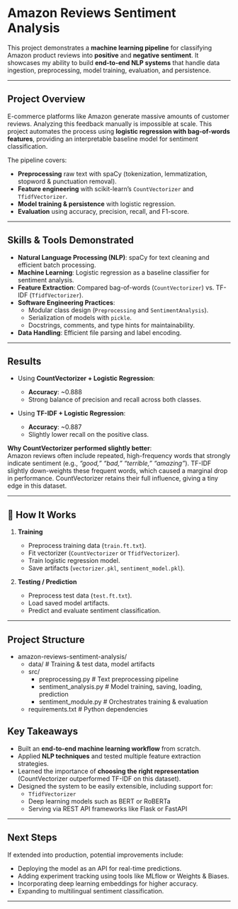 # Amazon Reviews Sentiment Analysis  

This project demonstrates a **machine learning pipeline** for classifying Amazon product reviews into **positive** and **negative sentiment**. It showcases my ability to build **end-to-end NLP systems** that handle data ingestion, preprocessing, model training, evaluation, and persistence.  

---

## Project Overview  

E-commerce platforms like Amazon generate massive amounts of customer reviews. Analyzing this feedback manually is impossible at scale. This project automates the process using **logistic regression with bag-of-words features**, providing an interpretable baseline model for sentiment classification.  

The pipeline covers:  
- **Preprocessing** raw text with spaCy (tokenization, lemmatization, stopword & punctuation removal).  
- **Feature engineering** with scikit-learn’s `CountVectorizer` and `TfidfVectorizer`.  
- **Model training & persistence** with logistic regression.  
- **Evaluation** using accuracy, precision, recall, and F1-score.  

---

## Skills & Tools Demonstrated  

- **Natural Language Processing (NLP)**: spaCy for text cleaning and efficient batch processing.  
- **Machine Learning**: Logistic regression as a baseline classifier for sentiment analysis.  
- **Feature Extraction**: Compared bag-of-words (`CountVectorizer`) vs. TF-IDF (`TfidfVectorizer`).  
- **Software Engineering Practices**:  
  - Modular class design (`Preprocessing` and `SentimentAnalysis`).  
  - Serialization of models with `pickle`.  
  - Docstrings, comments, and type hints for maintainability.  
- **Data Handling**: Efficient file parsing and label encoding.  

---

## Results  

- Using **CountVectorizer + Logistic Regression**:  
  - **Accuracy**: ~0.888
  - Strong balance of precision and recall across both classes.  

- Using **TF-IDF + Logistic Regression**:  
  - **Accuracy**: ~0.887
  - Slightly lower recall on the positive class.

**Why CountVectorizer performed slightly better**:  
Amazon reviews often include repeated, high-frequency words that strongly indicate sentiment (e.g., *“good,” “bad,” “terrible,” “amazing”*). TF-IDF slightly down-weights these frequent words, which caused a marginal drop in performance. CountVectorizer retains their full influence, giving a tiny edge in this dataset.  

---

## 🚀 How It Works  

1. **Training**  
   - Preprocess training data (`train.ft.txt`).  
   - Fit vectorizer (`CountVectorizer` or `TfidfVectorizer`).  
   - Train logistic regression model.  
   - Save artifacts (`vectorizer.pkl`, `sentiment_model.pkl`).  

2. **Testing / Prediction**  
   - Preprocess test data (`test.ft.txt`).  
   - Load saved model artifacts.  
   - Predict and evaluate sentiment classification.  

---

## Project Structure
- amazon-reviews-sentiment-analysis/
  - data/                      # Training & test data, model artifacts
  - src/
    - preprocessing.py         # Text preprocessing pipeline
    - sentiment_analysis.py    # Model training, saving, loading, prediction
    - sentiment_module.py      # Orchestrates training & evaluation
  - requirements.txt           # Python dependencies

## Key Takeaways  

- Built an **end-to-end machine learning workflow** from scratch.  
- Applied **NLP techniques** and tested multiple feature extraction strategies.  
- Learned the importance of **choosing the right representation** (CountVectorizer outperformed TF-IDF on this dataset).  
- Designed the system to be easily extensible, including support for:  
  - `TfidfVectorizer`  
  - Deep learning models such as BERT or RoBERTa  
  - Serving via REST API frameworks like Flask or FastAPI  

---

## Next Steps  

If extended into production, potential improvements include:  
- Deploying the model as an API for real-time predictions.  
- Adding experiment tracking using tools like MLflow or Weights & Biases.  
- Incorporating deep learning embeddings for higher accuracy.  
- Expanding to multilingual sentiment classification.  

---
